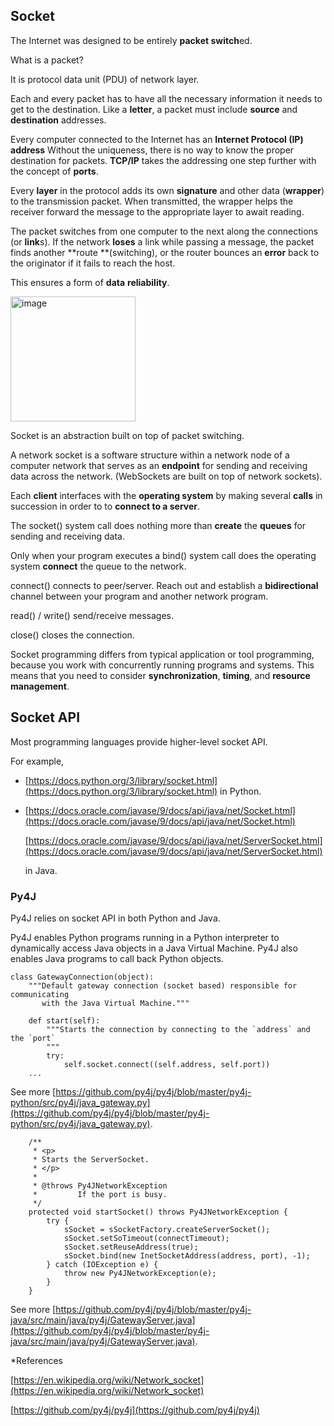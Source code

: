 ## Socket

The Internet was designed to be entirely **packet switch**ed.

What is a packet?

It is protocol data unit (PDU) of network layer.

Each and every packet has to have all the necessary information it needs to get to the destination. Like a **letter**, a packet must include **source** and **destination** addresses.

Every computer connected to the Internet has an **Internet Protocol (IP) address** Without the uniqueness, there is no way to know the proper destination for packets. **TCP/IP** takes the addressing one step further with the concept of **ports**.

Every **layer** in the protocol adds its own **signature** and other data (**wrapper**) to the transmission packet. When transmitted, the wrapper helps the receiver forward the message to the appropriate layer to await reading.

The packet switches from one computer to the next along the connections (or **link**s). If the network **loses** a link while passing a message, the packet finds another **route **(switching), or the router bounces an **error** back to the originator if it fails to reach the host.

This ensures a form of **data** **reliability**.

<img width="200" alt="image" src="https://user-images.githubusercontent.com/47337188/167230130-a8ad30c7-7412-4b81-b871-e2c532fc87b4.png">

Socket is an abstraction built on top of packet switching.

A network socket is a software structure within a network node of a computer network that serves as an **endpoint** for sending and receiving data across the network. (WebSockets are built on top of network sockets).

Each **client** interfaces with the **operating system** by making several **calls** in succession in order to to **connect to a server**.

The socket() system call does nothing more than **create** the **queues** for sending and receiving data.

Only when your program executes a bind() system call does the operating system **connect** the queue to the network.

connect() connects to peer/server. Reach out and establish a **bidirectional** channel between your program and another network program.

read() / write() send/receive messages.

close() closes the connection.

Socket programming differs from typical application or tool programming, because you work with concurrently running programs and systems. This means that you need to consider **synchronization**, **timing**, and **resource management**.


## Socket API

Most programming languages provide higher-level socket API.

For example,


* [https://docs.python.org/3/library/socket.html](https://docs.python.org/3/library/socket.html) in Python.
* [https://docs.oracle.com/javase/9/docs/api/java/net/Socket.html](https://docs.oracle.com/javase/9/docs/api/java/net/Socket.html)

  [https://docs.oracle.com/javase/9/docs/api/java/net/ServerSocket.html](https://docs.oracle.com/javase/9/docs/api/java/net/ServerSocket.html)


    in Java.



### Py4J

Py4J relies on socket API in both Python and Java.

Py4J enables Python programs running in a Python interpreter to dynamically access Java objects in a Java Virtual Machine. Py4J also enables Java programs to call back Python objects.


```
class GatewayConnection(object):
    """Default gateway connection (socket based) responsible for communicating
       with the Java Virtual Machine."""

    def start(self):
        """Starts the connection by connecting to the `address` and the `port`
        """
        try:
            self.socket.connect((self.address, self.port))
	...
```


See more [https://github.com/py4j/py4j/blob/master/py4j-python/src/py4j/java_gateway.py](https://github.com/py4j/py4j/blob/master/py4j-python/src/py4j/java_gateway.py).


```
	/**
	 * <p>
	 * Starts the ServerSocket.
	 * </p>
	 *
	 * @throws Py4JNetworkException
	 *         If the port is busy.
	 */
	protected void startSocket() throws Py4JNetworkException {
		try {
			sSocket = sSocketFactory.createServerSocket();
			sSocket.setSoTimeout(connectTimeout);
			sSocket.setReuseAddress(true);
			sSocket.bind(new InetSocketAddress(address, port), -1);
		} catch (IOException e) {
			throw new Py4JNetworkException(e);
		}
	}
```


See more [https://github.com/py4j/py4j/blob/master/py4j-java/src/main/java/py4j/GatewayServer.java](https://github.com/py4j/py4j/blob/master/py4j-java/src/main/java/py4j/GatewayServer.java).

*References

[https://en.wikipedia.org/wiki/Network_socket](https://en.wikipedia.org/wiki/Network_socket)

[https://github.com/py4j/py4j](https://github.com/py4j/py4j)
